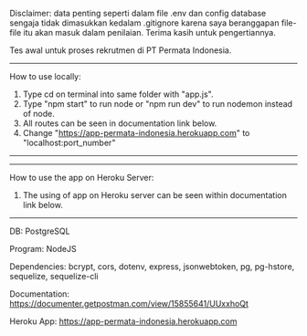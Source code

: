 Disclaimer: data penting seperti dalam file .env dan config database sengaja tidak dimasukkan kedalam .gitignore karena saya beranggapan file-file itu akan masuk dalam penilaian. Terima kasih untuk pengertiannya.

Tes awal untuk proses rekrutmen di PT Permata Indonesia.


-------------------------------------------------------------------------------
How to use locally:

1. Type cd on terminal into same folder with "app.js".
2. Type "npm start" to run node or "npm run dev" to run nodemon instead of node.
3. All routes can be seen in documentation link below.
4. Change "https://app-permata-indonesia.herokuapp.com" to "localhost:port_number"
-------------------------------------------------------------------------------


-------------------------------------------------------------------------------
How to use the app on Heroku Server:

1. The using of app on Heroku server can be seen within documentation link below.
-------------------------------------------------------------------------------

DB: PostgreSQL

Program: NodeJS

Dependencies: bcrypt, cors, dotenv, express, jsonwebtoken, pg, pg-hstore, sequelize, sequelize-cli

Documentation: https://documenter.getpostman.com/view/15855641/UUxxhoQt

Heroku App: https://app-permata-indonesia.herokuapp.com
